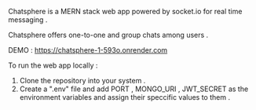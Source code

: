 Chatsphere is a MERN stack web app powered by socket.io for real time messaging . 

Chatsphere offers one-to-one and group chats among users .

DEMO : https://chatsphere-1-593o.onrender.com

To run the web app locally :
  1) Clone the repository into your system .
  2) Create a ".env" file and add PORT , MONGO_URI , JWT_SECRET as the environment variables and assign their speccific values to them .
